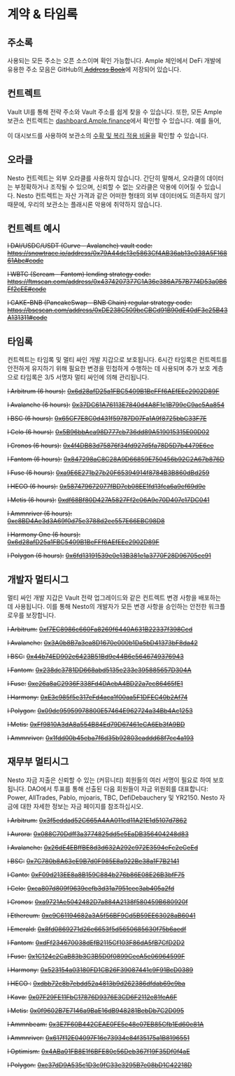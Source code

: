 # 계약 & 타임록

## 주소록     &#x20;

사용되는 모든 주소는 오픈 소스이며 확인 가능합니다. Ample 체인에서 DeFi 개발에 유용한 주소 모음은 GitHub의[ ~~Address Book~~](https://github.com/beefyfinance/beefy-api/tree/master/packages/address-book)에 저장되어 있습니다.

## 컨트렉트

Vault UI를 통해 전략 주소와 Vault 주소를 쉽게 찾을 수 있습니다. 또한, 모든 Ample 보관소 컨트렉트는 [dashboard.Ample.finance](https://dashboard.beefy.finance/)에서 확인할 수 있습니다. 예를 들어,&#x20;

이 대시보드를 사용하여 보관소의 [수확 및 복리 적용 비율](https://github.com/beefyfinance/beefy-api/tree/master/packages/address-book)을 확인할 수 있습니다.

## 오라클

Nesto 컨트렉트는 외부 오라클를 사용하지 않습니다. 간단히 말해서, 오라클의 데이터는 부정확하거나 조작될 수 있으며, 신뢰할 수 없는 오라클은 악용에 이어질 수 있습니다. Nesto 컨트렉트는 자산 가격과 같은 어떠한 형태의 외부 데이터에도 의존하지 않기 때문에, 우리의 보관소는 플래시론 악용에 취약하지 않습니다.

## 컨트렉트 예시

~~l  DAI/USDC/USDT (Curve - Avalanche) vault code: https://snowtrace.io/address/0x79A44dc13e5863Cf4AB36ab13e038A5F16861Abc#code~~

~~l  WBTC (Scream - Fantom) lending strategy code: https://ftmscan.com/address/0x4374207377C1A36e386A757B774D53a0B6Ff2cEE#code~~

~~l  CAKE-BNB (PancakeSwap - BNB Chain) regular strategy code: https://bscscan.com/address/0xDE238C509bcCBCd91B90dE40dF3e25B43A131311#code~~

## 타임록

컨트렉트는 타임록 및 멀티 싸인 개발 ​​지갑으로 보호됩니다. 6시간 타임록은 컨트렉트를 안전하게 유지하기 위해 필요한 변경을 민첩하게 수행하는 데 사용되며 추가 보호 계층으로 타임록은 3/5 서명자 멀티 싸인에 의해 관리됩니다.

~~l  Arbitrum (6 hours):~~ [~~0x6d28afD25a1FBC5409B1BeFFf6AEfEEe2902D89F~~](https://arbiscan.io/address/0x6d28afD25a1FBC5409B1BeFFf6AEfEEe2902D89F)

~~l  Avalanche (6 hours):~~ [~~0x37DC61A76113E7840d4A8F1c1B799cC9ac5Aa854~~](https://snowtrace.io/address/0x37DC61A76113E7840d4A8F1c1B799cC9ac5Aa854)

~~l  BSC (6 hours):~~ [~~0x65CF7E8C0d431f59787D07Fa1A9f8725bbC33F7E~~](https://bscscan.com/address/0x65cf7e8c0d431f59787d07fa1a9f8725bbc33f7e)

~~l  Celo (6 hours):~~ [~~0x5B96bbAca98D777cb736dd89A519015315E00D02~~](https://explorer.celo.org/address/0x5B96bbAca98D777cb736dd89A519015315E00D02/transactions)

~~l  Cronos (6 hours):~~ [~~0x4f4DB83d75876f34fd927d5fa78D5D7b4479E6ce~~](https://cronoscan.com/address/0x4f4DB83d75876f34fd927d5fa78D5D7b4479E6ce)

~~l  Fantom (6 hours):~~ [~~0x847298aC8C28A9D66859E750456b92C2A67b876D~~](https://ftmscan.com/address/0x847298aC8C28A9D66859E750456b92C2A67b876D)

~~l  Fuse (6 hours):~~ [~~0xa9E6E271b27b20F65394914f8784B3B860dBd259~~](https://explorer.fuse.io/address/0xa9E6E271b27b20F65394914f8784B3B860dBd259/transactions)

~~l  HECO (6 hours):~~ [~~0x587479672077fBD7cb08EE1fd13fca6a9ef69d9e~~](https://hecoinfo.com/address/0x587479672077fBD7cb08EE1fd13fca6a9ef69d9e)

~~l  Metis (6 hours):~~ [~~0xdf68Bf80D427A5827Ff2c06A9c70D407e17DC041~~](https://andromeda-explorer.metis.io/address/0xdf68Bf80D427A5827Ff2c06A9c70D407e17DC041/transactions)

~~l  Ammnriver (6 hours):~~ [~~0xc8BD4Ae3d3A69f0d75e3788d2ee557E66EBC98D8~~](https://moonriver.moonscan.io/address/0xc8BD4Ae3d3A69f0d75e3788d2ee557E66EBC98D8)

~~l  Harmony One (6 hours):~~ [~~0x6d28afD25a1FBC5409B1BeFFf6AEfEEe2902D89F~~](https://explorer.harmony.one/address/0x6d28afd25a1fbc5409b1befff6aefeee2902d89f)

~~l  Polygon (6 hours):~~ [~~0x6fd13191539e0e13B381e1a3770F28D96705ce91~~](https://polygonscan.com/address/0x6fd13191539e0e13b381e1a3770f28d96705ce91)

&#x20;

## 개발자 멀티시그

멀티 싸인 개발 ​​지갑은 Vault 전략 업그레이드와 같은 컨트렉트 변경 사항을 배포하는 데 사용됩니다. 이를 통해 Nesto의 개발자가 모든 변경 사항을 승인하는 안전한 워크플로우를 보장합니다.

~~l  Arbitrum:~~ [~~0xf7EC8986c660Fa8269f6440A631B22337f398Ccd~~](https://gnosis-safe.io/app/arb1:0xf7EC8986c660Fa8269f6440A631B22337f398Ccd/)

~~l  Avalanche:~~ [~~0x3A0b8B7a3ea8D1670e000b1Da5bD41373bF8da42~~](https://gnosis-safe.io/app/avax:0x3A0b8B7a3ea8D1670e000b1Da5bD41373bF8da42/balances)

~~l  BSC:~~ [~~0x44b74ED902e6423B51Bd9e44B6e5646749376943~~](https://gnosis-safe.io/app/bnb:0x44b74ED902e6423B51Bd9e44B6e5646749376943/)

~~l  Fantom:~~ [~~0x238dc3781DD668abd5135e233e395885657D304A~~](https://safe.fantom.network/#/safes/0x238dc3781DD668abd5135e233e395885657D304A/)

~~l  Fuse:~~ [~~0xe26a8aC2936F338Fd4DAebA4BD22a7ec86465fE1~~](https://gnosis-safe.fuse.io/fuse:0xe26a8aC2936F338Fd4DAebA4BD22a7ec86465fE1/)

~~l  Harmony:~~ [~~0xE3c985f5e317eFd4aca1f00aa5F1DFEC40b2Af74~~](https://multisig.harmony.one/#/safes/0xE3c985f5e317eFd4aca1f00aa5F1DFEC40b2Af74/)

~~l  Polygon:~~ [~~0x09dc95959978800E57464E962724a34Bb4Ac1253~~](https://gnosis-safe.io/app/matic:0x09dc95959978800E57464E962724a34Bb4Ac1253/)

~~l  Metis:~~ [~~0xFf9810A3dA8a554B84Ed79D67461eCA6Eb3fA9BD~~](https://metissafe.tech/metis-andromeda:0xFf9810A3dA8a554B84Ed79D67461eCA6Eb3fA9BD/)

~~l  Ammnriver:~~ [~~0x1fdd00b45eba7f6d35b92803eaddd68f7cc4a193~~](https://multisig.moonbeam.network/mriver:0x1fdd00b45eba7f6d35b92803eaddd68f7cc4a193/)

&#x20;

## 재무부 멀티시그

Nesto 자금 지출은 신뢰할 수 있는 (커뮤니티) 회원들의 여러 서명이 필요로 하여 보호됩니다. DAO에서 투표를 통해 선출된 다음 회원들이 자금 위원회를 대표합니다: Power, AllTrades, Pablo, mjoaris, TBC, DefiDebauchery 및 YR2150. Nesto 자금에 대한 자세한 정보는 자금 페이지를 참조하십시오.

~~l  Arbitrum:~~ [~~0x3f5eddad52C665A4AA011cd11A21E1d5107d7862~~](https://gnosis-safe.io/app/arb1:0x3f5eddad52C665A4AA011cd11A21E1d5107d7862/balances)

~~l  Aurora:~~ [~~0x088C70Ddff3a3774825dd5e5EaDB356404248d83~~](https://app.safe.global/home?safe=aurora:0x088C70Ddff3a3774825dd5e5EaDB356404248d83)

~~l  Avalanche:~~ [~~0x26dE4EBffBE8d3d632A292c972E3594eFc2eCeEd~~](https://gnosis-safe.io/app/avax:0x26dE4EBffBE8d3d632A292c972E3594eFc2eCeEd/balances)

~~l  BSC:~~ [~~0x7C780b8A63eE9B7d0F985E8a922Be38a1F7B2141~~](https://gnosis-safe.io/app/bnb:0x7C780b8A63eE9B7d0F985E8a922Be38a1F7B2141/balances)

~~l  Canto:~~ [~~0xF09d213EE8a8B159C884b276b86E08E26B3bfF75~~](https://safe.neobase.one/canto:0xF09d213EE8a8B159C884b276b86E08E26B3bfF75/home)

~~l  Celo:~~ [~~0xca807d809f9639cefb3d31a7951cec3ab405a2fd~~](https://www.xdao.app/42220/dao/0xCA807D809f9639CEfb3d31a7951Cec3ab405a2fd)

~~l  Cronos:~~ [~~0xa9721Ae5042482D7a884A2138f580459B680920f~~](https://cronos-safe.org/cro:0xa9721Ae5042482D7a884A2138f580459B680920f/home)

~~l  Ethereum:~~ [~~0xc9C61194682a3A5f56BF9Cd5B59EE63028aB6041~~](https://gnosis-safe.io/app/eth:0xc9C61194682a3A5f56BF9Cd5B59EE63028aB6041/home)

~~l  Emerald:~~ [~~0x8fd0869271d26e6653f5d5650685630f75b6aedf~~](https://www.xdao.app/42262/dao/0x8FD0869271d26E6653f5d5650685630F75b6AEDf)

~~l  Fantom:~~ [~~0xdFf234670038dEfB2115Cf103F86dA5fB7CfD2D2~~](https://safe.fantom.network/#/safes/0xdFf234670038dEfB2115Cf103F86dA5fB7CfD2D2/balances)

~~l  Fuse:~~ [~~0x1C124c2CaB83b3C3B5D0f0899CeeA5e06964599F~~](https://gnosis-safe.fuse.io/fuse:0x1C124c2CaB83b3C3B5D0f0899CeeA5e06964599F/balances)

~~l  Harmony:~~ [~~0x523154a03180FD1CB26F39087441c9F91BcD0389~~](https://multisig.harmony.one/#/safes/0x523154a03180FD1CB26F39087441c9F91BcD0389/balances)

~~l  HECO :~~ [~~0xdbb72c8b7ebdd52a4813b9d262386dfdab69c9ba~~](https://www.xdao.app/128/dao/0xdbB72c8B7eBdD52A4813B9D262386dfDAB69c9bA)

~~l  Kava:~~ [~~0x07F29FE11FbC17876D9376E3CD6F2112e81feA6F~~](https://app.oryy.io/kava:0x07F29FE11FbC17876D9376E3CD6F2112e81feA6F/home)

~~l  Metis:~~ [~~0x0f9602B7E7146a9BaE16dB948281BebDb7C2D095~~](https://metissafe.tech/metis-andromeda:0x0f9602B7E7146a9BaE16dB948281BebDb7C2D095/balances)

~~l  Ammnbeam:~~ [~~0x3E7F60B442CEAE0FE5e48e07EB85Cfb1Ed60e81A~~](https://multisig.moonbeam.network/mbeam:0x3E7F60B442CEAE0FE5e48e07EB85Cfb1Ed60e81A/home)

~~l  Ammnriver:~~ [~~0x617f12E04097F16e73934e84f35175a1B8196551~~](https://multisig.moonbeam.network/mriver:0x617f12E04097F16e73934e84f35175a1B8196551/balances)

~~l  Optimism:~~ [~~0x4ABa01FB8E1f6BFE80c56Deb367f19F35Df0f4aE~~](https://gnosis-safe.io/app/oeth:0x4ABa01FB8E1f6BFE80c56Deb367f19F35Df0f4aE/home)

~~l  Polygon:~~ [~~0xe37dD9A535c1D3c9fC33e3295B7e08bD1C42218D~~](https://gnosis-safe.io/app/matic:0xe37dD9A535c1D3c9fC33e3295B7e08bD1C42218D/balances)

